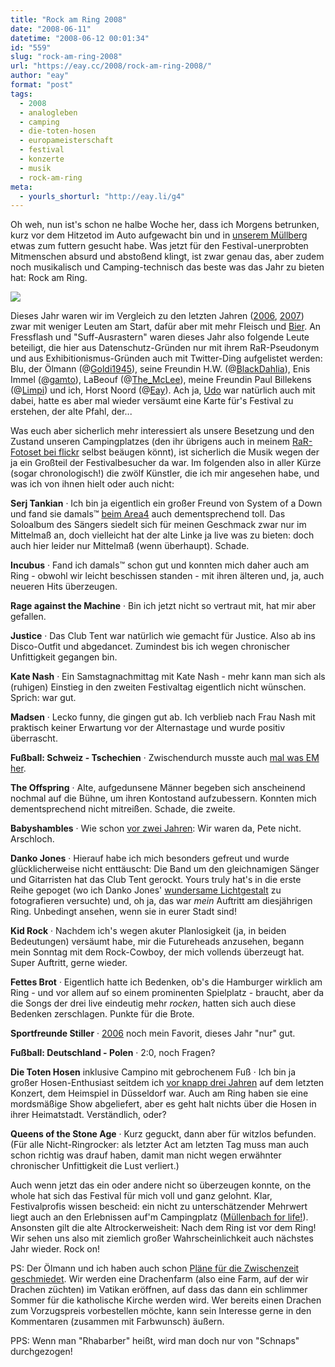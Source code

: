 ```yaml
---
title: "Rock am Ring 2008"
date: "2008-06-11"
datetime: "2008-06-12 00:01:34"
id: "559"
slug: "rock-am-ring-2008"
url: "https://eay.cc/2008/rock-am-ring-2008/"
author: "eay"
format: "post"
tags:
  - 2008
  - analogleben
  - camping
  - die-toten-hosen
  - europameisterschaft
  - festival
  - konzerte
  - musik
  - rock-am-ring
meta:
  - yourls_shorturl: "http://eay.li/g4"
---
```


Oh weh, nun ist's schon ne halbe Woche her, dass ich Morgens betrunken, kurz vor dem Hitzetod im Auto aufgewacht bin und in [unserem Müllberg](http://www.flickr.com/photos/eay/2567415591/) etwas zum futtern gesucht habe. Was jetzt für den Festival-unerprobten Mitmenschen absurd und abstoßend klingt, ist zwar genau das, aber zudem noch musikalisch und Camping-technisch das beste was das Jahr zu bieten hat: Rock am Ring.

[![](/uploads/2008/rar08_1.jpg)](http://www.flickr.com/photos/eay/2567417437/)

Dieses Jahr waren wir im Vergleich zu den letzten Jahren ([2006](http://eay.cc/blog/2006/06/das_war_rock_am.shtml), [2007](//eay.cc/2007/rock-am-ring-2007/)) zwar mit weniger Leuten am Start, dafür aber mit mehr Fleisch und [Bier](//eay.cc/2008/grafenwalder/). An Fressflash und "Suff-Ausrastern" waren dieses Jahr also folgende Leute beteiligt, die hier aus Datenschutz-Gründen nur mit ihrem RaR-Pseudonym und aus Exhibitionismus-Gründen auch mit Twitter-Ding aufgelistet werden: Blu, der Ölmann (@[Goldi1945](http://twitter.com/Goldi1945)), seine Freundin H.W. (@[BlackDahlia](http://twitter.com/BlackDahlia)), Enis Immel (@[gamto](http://twitter.com/gamto)), LaBeouf (@[The\_McLee](http://twitter.com/The_McLee)), meine Freundin Paul Billekens (@[Limpi](http://twitter.com/Limpi)) und ich, Horst Noord (@[Eay](http://twitter.com/Eay)). Ach ja, [Udo](http://www.flickr.com/photos/eay/531305014/) war natürlich auch mit dabei, hatte es aber mal wieder versäumt eine Karte für's Festival zu erstehen, der alte Pfahl, der...

Was euch aber sicherlich mehr interessiert als unsere Besetzung und den Zustand unseren Campingplatzes (den ihr übrigens auch in meinem [RaR-Fotoset bei flickr](http://www.flickr.com/photos/eay/sets/72157605536692844/) selbst beäugen könnt), ist sicherlich die Musik wegen der ja ein Großteil der Festivalbesucher da war. Im folgenden also in aller Kürze (sogar chronologisch!) die zwölf Künstler, die ich mir angesehen habe, und was ich von ihnen hielt oder auch nicht:

**Serj Tankian** · Ich bin ja eigentlich ein großer Freund von System of a Down und fand sie damals™ [beim Area4](http://eay.cc/blog/2005/08/erstes_eayz_mee.shtml) auch dementsprechend toll. Das Soloalbum des Sängers siedelt sich für meinen Geschmack zwar nur im Mittelmaß an, doch vielleicht hat der alte Linke ja live was zu bieten: doch auch hier leider nur Mittelmaß (wenn überhaupt). Schade.

**Incubus** · Fand ich damals™ schon gut und konnten mich daher auch am Ring - obwohl wir leicht beschissen standen - mit ihren älteren und, ja, auch neueren Hits überzeugen.

**Rage against the Machine** · Bin ich jetzt nicht so vertraut mit, hat mir aber gefallen.

**Justice** · Das Club Tent war natürlich wie gemacht für Justice. Also ab ins Disco-Outfit und abgedancet. Zumindest bis ich wegen chronischer Unfittigkeit gegangen bin.

**Kate Nash** · Ein Samstagnachmittag mit Kate Nash - mehr kann man sich als (ruhigen) Einstieg in den zweiten Festivaltag eigentlich nicht wünschen. Sprich: war gut.

**Madsen** · Lecko funny, die gingen gut ab. Ich verblieb nach Frau Nash mit praktisch keiner Erwartung vor der Alternastage und wurde positiv überrascht.

**Fußball: Schweiz - Tschechien** · Zwischendurch musste auch [mal was EM her](http://twitter.com/Eay/statuses/829234669).

**The Offspring** · Alte, aufgedunsene Männer begeben sich anscheinend nochmal auf die Bühne, um ihren Kontostand aufzubessern. Konnten mich dementsprechend nicht mitreißen. Schade, die zweite.

**Babyshambles** · Wie schon [vor zwei Jahren](http://eay.cc/blog/2006/06/das_war_rock_am_1.shtml): Wir waren da, Pete nicht. Arschloch.

**Danko Jones** · Hierauf habe ich mich besonders gefreut und wurde glücklicherweise nicht enttäuscht: Die Band um den gleichnamigen Sänger und Gitarristen hat das Club Tent gerockt. Yours truly hat's in die erste Reihe gepoget (wo ich Danko Jones' [wundersame Lichtgestalt](http://www.flickr.com/photos/eay/2567428985/) zu fotografieren versuchte) und, oh ja, das war _mein_ Auftritt am diesjährigen Ring. Unbedingt ansehen, wenn sie in eurer Stadt sind!

**Kid Rock** · Nachdem ich's wegen akuter Planlosigkeit (ja, in beiden Bedeutungen) versäumt habe, mir die Futureheads anzusehen, begann mein Sonntag mit dem Rock-Cowboy, der mich vollends überzeugt hat. Super Auftritt, gerne wieder.

**Fettes Brot** · Eigentlich hatte ich Bedenken, ob's die Hamburger wirklich am Ring - und vor allem auf so einem prominenten Spielplatz - braucht, aber da die Songs der drei live eindeutig mehr _rocken_, hatten sich auch diese Bedenken zerschlagen. Punkte für die Brote.

**Sportfreunde Stiller** · [2006](http://eay.cc/blog/2006/06/das_war_rock_am_1.shtml) noch mein Favorit, dieses Jahr "nur" gut.

**Fußball: Deutschland - Polen** · 2:0, noch Fragen?

**Die Toten Hosen** inklusive Campino mit gebrochenem Fuß · Ich bin ja großer Hosen-Enthusiast seitdem ich [vor knapp drei Jahren](http://eay.cc/blog/2005/09/der_samstaeglic.shtml) auf dem letzten Konzert, dem Heimspiel in Düsseldorf war. Auch am Ring haben sie eine mordsmäßige Show abgeliefert, aber es geht halt nichts über die Hosen in ihrer Heimatstadt. Verständlich, oder?

**Queens of the Stone Age** · Kurz geguckt, dann aber für witzlos befunden. (Für alle Nicht-Ringrocker: als letzter Act am letzten Tag muss man auch schon richtig was drauf haben, damit man nicht wegen erwähnter chronischer Unfittigkeit die Lust verliert.)

Auch wenn jetzt das ein oder andere nicht so überzeugen konnte, on the whole hat sich das Festival für mich voll und ganz gelohnt. Klar, Festivalprofis wissen bescheid: ein nicht zu unterschätzender Mehrwert liegt auch an den Erlebnissen auf'm Campingplatz ([Müllenbach for life!](http://anonym.to/?http://www.camping-am-nuerburgring.de/)). Ansonsten gilt die alte Altrockerweisheit: Nach dem Ring ist vor dem Ring! Wir sehen uns also mit ziemlich großer Wahrscheinlichkeit auch nächstes Jahr wieder. Rock on!

PS: Der Ölmann und ich haben auch schon [Pläne für die Zwischenzeit geschmiedet](http://twitter.com/Eay/statuses/829790582). Wir werden eine Drachenfarm (also eine Farm, auf der wir Drachen züchten) im Vatikan eröffnen, auf dass das dann ein schlimmer Sommer für die katholische Kirche werden wird. Wer bereits einen Drachen zum Vorzugspreis vorbestellen möchte, kann sein Interesse gerne in den Kommentaren (zusammen mit Farbwunsch) äußern.

PPS: Wenn man "Rhabarber" heißt, wird man doch nur von "Schnaps" durchgezogen!
